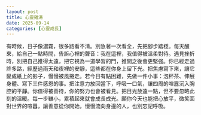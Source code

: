 ```yaml
---
layout: post
title: 心靈雞湯
date: 2025-09-14
categories: [心靈成長]
---
```


有時候，日子像濃霧，很多路看不清。別急著一次看全，先把腳步踏穩。每天醒來，給自己一點時間，告訴心裡的聲音：我在這裡，我值得被溫柔對待。遇見挫折時，別把自己推得太遠，把它視為一道學習的門，推開之後會更堅強。你已經走過許多路，經歷過雨天和夜裡的安靜，這些都在你身上留下光。把焦慮寫下來，讓它變成紙上的影子，慢慢被風捲走。若今日有點困難，先做一件小事：泡杯茶、伸展身體、寫下三件感恩的事。把注意力放回當下，呼吸一口氣，讓四周的喧囂沉入胸腔的平靜。你值得被善待，你的努力也會被看見。把目光放遠一點，但不要忽略此刻的溫暖。每一步雖小，累積起來就會成長成光。願你今天也能把心放平，微笑面對世界的喧囂，讓善意從你開始，慢慢流向身邊的人，也別忘記呼吸。